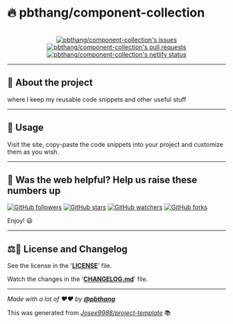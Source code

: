 <!-- markdownlint-disable MD032 MD033-->
<!-- Write your README.md file. Build something amazing! This README.md template can guide you to build your project documentation, but feel free to modify it as you wish 🥰 -->

# 🔥 **pbthang/component-collection**

<div align="center">
  <!-- Change your logo -->
  <!-- <a href="https://github.com/pbthang/pbthang-collection">
    <img width="100%" src="https://i.imgur.com/SVvgxJF.png" alt="@pbthang/pbthang-collection's logo">
  </a> -->
  <br>
  <a href="https://github.com/pbthang/component-collection/issues">
    <img src="https://img.shields.io/github/issues/pbthang/component-collection?color=0088ff&style=for-the-badge&logo=github" alt="pbthang/component-collection's issues"/>
  </a>
  <a href="https://github.com/pbthang/component-collection/pulls">
    <img src="https://img.shields.io/github/issues-pr/pbthang/component-collection?color=0088ff&style=for-the-badge&logo=github"  alt="pbthang/component-collection's pull requests"/>
  </a>

  <a href="https://app.netlify.com/sites/pbthang-collection/deploys">
    <img src="https://img.shields.io/netlify/104beb42-da95-4e0c-b671-a98bae780a0c?color=0088ff&style=for-the-badge&logo=netlify" alt="pbthang/component-collection's netlify status"/>
  </a>
</div>

---

## 🤔 **About the project**

<!-- ... [WHY DID YOU CREATED THIS PROJECT?, MOTIVATION, PURPOSE, DESCRIPTION, OBJECTIVES, etc] -->

where I keep my reusable code snippets and other useful stuff

---

<!--

## ⚡ **Installation**

- ... [SHOW HOW YOUR PROJECT IS INSTALLED] -->

<!-- --- -->

## 🚀 **Usage**

<!-- ... [SHOW HOW YOUR PROJECT IS USED] -->

Visit the site, copy-paste the code snippets into your project and customize them as you wish.

---

<!-- ## 🌲 **Project tree** -->

<!-- ... [SHOW YOUR PROJECT TREE HERE IF USEFUL] -->

<!-- --- -->

<!-- ## 📝 **Additional notes** -->

<!-- ... [ADD ADDITIONAL NOTES] -->

<!-- --- -->

<!-- ## 📸 **Screenshots** -->

<!-- ... [SOME DESCRIPTIVE IMAGES] -->

<!-- --- -->

<!-- ## 🍰 **Supporters and donators** -->

<!-- Change your small logo -->
<!-- <a href="https://github.com/pbthang/pbthang collection">
  <img alt="@pbthang/pbthang collection's brand logo without text" align="right" src="https://i.imgur.com/3qK1sie.png" width="18%" />
</a>

We are currently looking for new donators to help and maintain this project! ❤️

By donating, you will help the development of this project, and _you will be featured in this pbthang-collection's README.md_, so everyone can see your kindness and visit your content ⭐. -->

<!-- <a href="https://github.com/sponsors/pbthang"> MODIFY THIS LINK TO YOUR MAIN DONATING SITE IF YOU ARE NOT IN THE GITHUB SPONSORS PROGRAM -->
<!-- <img src="https://img.shields.io/badge/Sponsor-pbthang/pbthang collection-blue?logo=github-sponsors&style=for-the-badge&color=red">
</a> -->

<!-- LINK TO YOUR DONATING PAGES HERE -->

<!-- --- -->

<!-- ## 🕵️ Extra recommendations -->

<!-- If you recommend installing anything special, or if you recommend using X thing for the good use of your project...-->

<!-- --- -->

## 🎉 Was the web helpful? Help us raise these numbers up

[![GitHub followers](https://img.shields.io/github/followers/pbthang.svg?style=social)](https://github.com/pbthang)
[![GitHub stars](https://img.shields.io/github/stars/pbthang/component-collection.svg?style=social)](https://github.com/pbthang/component-collection/stargazers)
[![GitHub watchers](https://img.shields.io/github/watchers/pbthang/component-collection.svg?style=social)](https://github.com/pbthang/component-collection/watchers)
[![GitHub forks](https://img.shields.io/github/forks/pbthang/component-collection.svg?style=social)](https://github.com/pbthang/component-collection/network/members)

<!-- MODIFY THIS LINK TO YOUR MAIN DONATING SITE IF YOU ARE NOT IN THE GITHUB SPONSORS PROGRAM -->

<!-- [![Sponsor](https://img.shields.io/static/v1?label=Sponsor&message=%E2%9D%A4&logo=github-sponsors&color=red&style=social)](https://github.com/sponsors/pbthang) -->

Enjoy! 😃

---

## ⚖️📝 **License and Changelog**

See the license in the '**[LICENSE](LICENSE)**' file.

Watch the changes in the '**[CHANGELOG.md](CHANGELOG.md)**' file.

---

_Made with a lot of ❤️❤️ by **[@pbthang](https://github.com/pbthang)**_

This was generated from _[Josee9988/project-template](https://github.com/Josee9988/project-template)_ 📚
